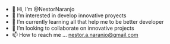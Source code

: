 - 👋 Hi, I’m @NestorNaranjo
- 👀 I’m interested in develop innovative proyects
- 🌱 I’m currently learning all that help me to be better developer
- 💞️ I’m looking to collaborate on  innovative projects
- 📫 How to reach me ... nestor.a.naranjo@gmail.com

